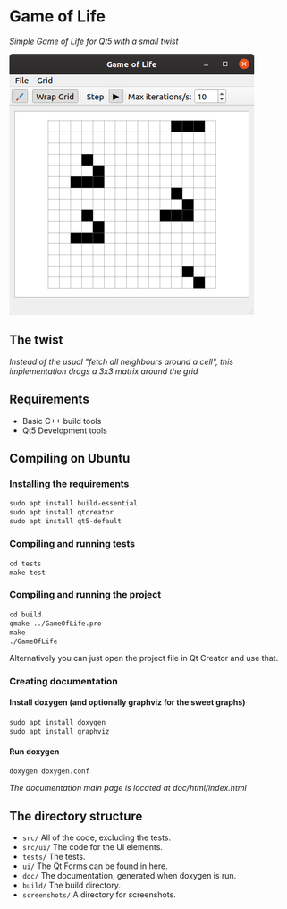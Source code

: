 # Game of Life
*Simple Game of Life for Qt5 with a small twist*

![Screenshot](./screenshots/screenshot.png)

## The twist
*Instead of the usual "fetch all neighbours around a cell", this implementation drags a 3x3 matrix around the grid*

## Requirements
- Basic C++ build tools
- Qt5 Development tools

## Compiling on Ubuntu
### Installing the requirements
```
sudo apt install build-essential
sudo apt install qtcreator
sudo apt install qt5-default
```

### Compiling and running tests
```
cd tests
make test
```

### Compiling and running the project
```
cd build
qmake ../GameOfLife.pro
make
./GameOfLife
```

Alternatively you can just open the project file in Qt Creator and use that.

### Creating documentation
#### Install doxygen (and optionally graphviz for the sweet graphs)
```
sudo apt install doxygen
sudo apt install graphviz
```

#### Run doxygen
```
doxygen doxygen.conf
```
*The documentation main page is located at doc/html/index.html*

## The directory structure
- `src/` All of the code, excluding the tests.
- `src/ui/` The code for the UI elements.
- `tests/` The tests.
- `ui/` The Qt Forms can be found in here.
- `doc/` The documentation, generated when doxygen is run.
- `build/` The build directory.
- `screenshots/` A directory for screenshots.
